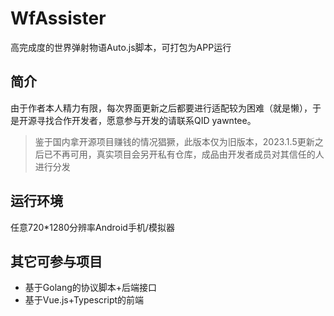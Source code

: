 # WfAssister
高完成度的世界弹射物语Auto.js脚本，可打包为APP运行

## 简介
由于作者本人精力有限，每次界面更新之后都要进行适配较为困难（就是懒），于是开源寻找合作开发者，愿意参与开发的请联系QID yawntee。

> 鉴于国内拿开源项目赚钱的情况猖獗，此版本仅为旧版本，2023.1.5更新之后已不再可用，真实项目会另开私有仓库，成品由开发者成员对其信任的人进行分发

## 运行环境
任意720*1280分辨率Android手机/模拟器

## 其它可参与项目
- 基于Golang的协议脚本+后端接口
- 基于Vue.js+Typescript的前端
